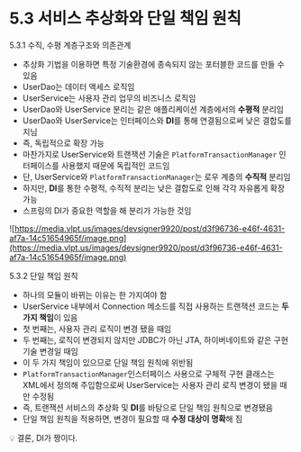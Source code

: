 # 5.3 서비스 추상화와 단일 책임 원칙

5.3.1 수직, 수평 계층구조와 의존관계

- 추상화 기법을 이용하면 특정 기술환경에 종속되지 않는 포터블한 코드를 만들 수 있음
- UserDao는 데이터 액세스 로직임
- UserService는 사용자 관리 업무의 비즈니스 로직임
- UserDao와 UserService 분리는 같은 애플리케이션 계층에서의 **수평적** 분리임
- UserDao와 UserService는 인터페이스와 **DI**를 통해 연결됨으로써 낮은 결합도를 지님
- 즉, 독립적으로 확장 가능
- 마찬가지로 UserService와 트랜잭션 기술은 `PlatformTransactionManager` 인터페이스를 사용했지 때문에 독립적인 코드임
- 단, UserService와 `PlatformTransactionManager`는 로우 계층의 **수직적** 분리임
- 하지만, **DI**를 통한 수평적, 수직적 분리는 낮은 결합도로 인해 각각 자유롭게 확장 가능
- 스프링의 DI가 중요한 역할을 해 분리가 가능한 것임

![https://media.vlpt.us/images/devsigner9920/post/d3f96736-e46f-4631-af7a-14c51654965f/image.png](https://media.vlpt.us/images/devsigner9920/post/d3f96736-e46f-4631-af7a-14c51654965f/image.png)

5.3.2 단일 책임 원칙

- 하나의 모듈이 바뀌는 이유는 한 가지여야 함
- UserService 내부에서 Connection 메소드를 직접 사용하는 트랜잭션 코드는 **두 가지 책임**이 있음
- 첫 번째는, 사용자 관리 로직이 변경 됐을 때임
- 두 번째는, 로직이 변경되지 않지만 JDBC가 아닌 JTA, 하이버네이트와 같은 구현 기술 변경일 때임
- 이 두 가지 책임이 있으므로 단일 책임 원칙에 위반됨
- `PlatformTransactionManager`인스터페이스 사용으로 구체적 구현 클래스는 XML에서 정의해 주입함으로써 UserService는 사용자 관리 로직 변경이 됐을 때만 수정됨
- 즉, 트랜잭션 서비스의 추상화 및 **DI**를 바탕으로 단일 책임 원칙으로 변경됐음
- 단일 책임 원칙을 적용하면, 변경이 필요할 때 **수정 대상이 명확**해 짐

<aside>
💡 결론, DI가 짱이다.

</aside>